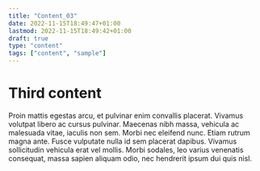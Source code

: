 ```yaml
---
title: "Content_03"
date: 2022-11-15T18:49:47+01:00
lastmod: 2022-11-15T18:49:42+01:00
draft: true
type: "content"
tags: ["content", "sample"]
---
```

# Third content
Proin mattis egestas arcu, et pulvinar enim convallis placerat. Vivamus volutpat libero ac cursus pulvinar. Maecenas nibh massa, vehicula ac malesuada vitae, iaculis non sem. Morbi nec eleifend nunc. Etiam rutrum magna ante. Fusce vulputate nulla id sem placerat dapibus. Vivamus sollicitudin vehicula erat vel mollis. Morbi sodales, leo varius venenatis consequat, massa sapien aliquam odio, nec hendrerit ipsum dui quis nisl.